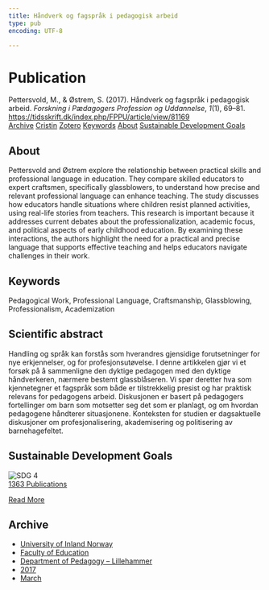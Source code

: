 ```yaml
---
title: Håndverk og fagspråk i pedagogisk arbeid
type: pub
encoding: UTF-8

---
```

<h1>Publication</h1>
<article id="csl-bib-container-ZITGVZ7P" class="csl-bib-container">
  <div class="csl-bib-body"> <div class="csl-entry">Pettersvold, M., &#38; Østrem, S. (2017). Håndverk og fagspråk i pedagogisk arbeid. <i>Forskning i Pædagogers Profession og Uddannelse</i>, <i>1</i>(1), 69–81. <a href="https://tidsskrift.dk/index.php/FPPU/article/view/81169">https://tidsskrift.dk/index.php/FPPU/article/view/81169</a></div> </div>
  <div class="csl-bib-buttons">
    <a href="#taxonomy-article-ZITGVZ7P" alt="archive" class="csl-bib-button">Archive</a>
    <a href="https://app.cristin.no/results/show.jsf?id=1457008" alt="Cristin" class="csl-bib-button">Cristin</a>
    <a href="http://zotero.org/groups/5881554/items/ZITGVZ7P" alt="Zotero" class="csl-bib-button">Zotero</a>
    <a href="#keywords-article-ZITGVZ7P" alt="keywords" class="csl-bib-button">Keywords</a>
    <a href="#about-article-ZITGVZ7P" alt="about_pub" class="csl-bib-button">About</a>
    <a href="#sdg-article-ZITGVZ7P" alt="sdg" class="csl-bib-button">Sustainable Development Goals</a>
  </div>
  <div id="csl-bib-meta-container-ZITGVZ7P"></div>
</article>
<div id="csl-bib-meta-ZITGVZ7P" class="csl-bib-meta">
  <article id="about-article-ZITGVZ7P" class="about_pub-article">
    <h1>About</h1>
    Pettersvold and Østrem explore the relationship between practical skills and professional language in education. They compare skilled educators to expert craftsmen, specifically glassblowers, to understand how precise and relevant professional language can enhance teaching. The study discusses how educators handle situations where children resist planned activities, using real-life stories from teachers. This research is important because it addresses current debates about the professionalization, academic focus, and political aspects of early childhood education. By examining these interactions, the authors highlight the need for a practical and precise language that supports effective teaching and helps educators navigate challenges in their work.
  </article>
  <article id="keywords-article-ZITGVZ7P" class="keywords-article">
    <h1>Keywords</h1>
    Pedagogical Work, Professional Language, Craftsmanship, Glassblowing, Professionalism, Academization
  </article>
  <article id="abstract-article-ZITGVZ7P" class="abstract-article">
    <h1>Scientific abstract</h1>
    Handling og språk kan forstås som hverandres gjensidige forutsetninger for nye erkjennelser, og for profesjonsutøvelse. I denne artikkelen gjør vi et forsøk på å sammenligne den dyktige pedagogen med den dyktige håndverkeren, nærmere bestemt glassblåseren. Vi spør deretter hva som kjennetegner et fagspråk som både er tilstrekkelig presist og har praktisk relevans for pedagogens arbeid. Diskusjonen er basert på pedagogers fortellinger om barn som motsetter seg det som er planlagt, og om hvordan pedagogene håndterer situasjonene. Konteksten for studien er dagsaktuelle diskusjoner om profesjonalisering, akademisering og politisering av barnehagefeltet.
  </article>
  <article id="sdg-article-ZITGVZ7P" class="sdg-article">
    <h1>Sustainable Development Goals</h1>
    <div class="sdg-container"><div id="sdg4" class="sdg">
        <img src="{{< params subfolder >}}images/sdg/sdg04_en.png" class="image" alt="SDG 4">
        <div class="sdg-overlay">
          <a href="{{< params subfolder >}}en/archive/?sdg=4#archive" class="sdg-publication-count"><span>1363</span> Publications</a>
          <p><a href="https://sdgs.un.org/goals/goal4" class="sdg-read-more">Read More</a></p>
        </div>
      </div></div>
  </article>
  <article id="taxonomy-article-ZITGVZ7P" class="taxonomy-article">
    <h1>Archive</h1>
    <ul>
      <li><a href="{{< params subfolder >}}en/archive/?key=3DCRN523">University of Inland Norway</a></li>
      <li><a href="{{< params subfolder >}}en/archive/?key=WYNZA47F">Faculty of Education</a></li>
      <li><a href="{{< params subfolder >}}en/archive/?key=L8MA547R">Department of Pedagogy – Lillehammer</a></li>
      <li><a href="{{< params subfolder >}}en/archive/?key=HCCH4BKG">2017</a></li>
      <li><a href="{{< params subfolder >}}en/archive/?key=B67PEMVC">March</a></li>
    </ul>
  </article>
</div>
